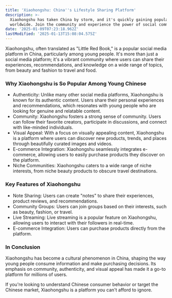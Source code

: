 ```yaml
---
title: 'Xiaohongshu: China''s Lifestyle Sharing Platform'
description: >-
  Xiaohongshu has taken China by storm, and it's quickly gaining popularity
  worldwide. Join the community and experience the power of social commerce.
date: '2025-01-09T07:23:18.962Z'
lastModified: '2025-01-13T15:08:04.575Z'
---
```

Xiaohongshu, often translated as "Little Red Book," is a popular social media platform in China, particularly among young people. It's more than just a social media platform; it's a vibrant community where users can share their experiences, recommendations, and knowledge on a wide range of topics, from beauty and fashion to travel and food.

### Why Xiaohongshu is So Popular Among Young Chinese
- Authenticity: Unlike many other social media platforms, Xiaohongshu is known for its authentic content. Users share their personal experiences and recommendations, which resonates with young people who are looking for genuine and relatable content.
- Community: Xiaohongshu fosters a strong sense of community. Users can follow their favorite creators, participate in discussions, and connect with like-minded individuals.
- Visual Appeal: With a focus on visually appealing content, Xiaohongshu is a platform where users can discover new products, trends, and places through beautifully curated images and videos.
- E-commerce Integration: Xiaohongshu seamlessly integrates e-commerce, allowing users to easily purchase products they discover on the platform.
- Niche Communities: Xiaohongshu caters to a wide range of niche interests, from niche beauty products to obscure travel destinations.

### Key Features of Xiaohongshu
- Note Sharing: Users can create "notes" to share their experiences, product reviews, and recommendations.
- Community Groups: Users can join groups based on their interests, such as beauty, fashion, or travel.
- Live Streaming: Live streaming is a popular feature on Xiaohongshu, allowing users to interact with their followers in real-time.
- E-commerce Integration: Users can purchase products directly from the platform.

### In Conclusion
Xiaohongshu has become a cultural phenomenon in China, shaping the way young people consume information and make purchasing decisions. Its emphasis on community, authenticity, and visual appeal has made it a go-to platform for millions of users.

If you're looking to understand Chinese consumer behavior or target the Chinese market, Xiaohongshu is a platform you can't afford to ignore.
